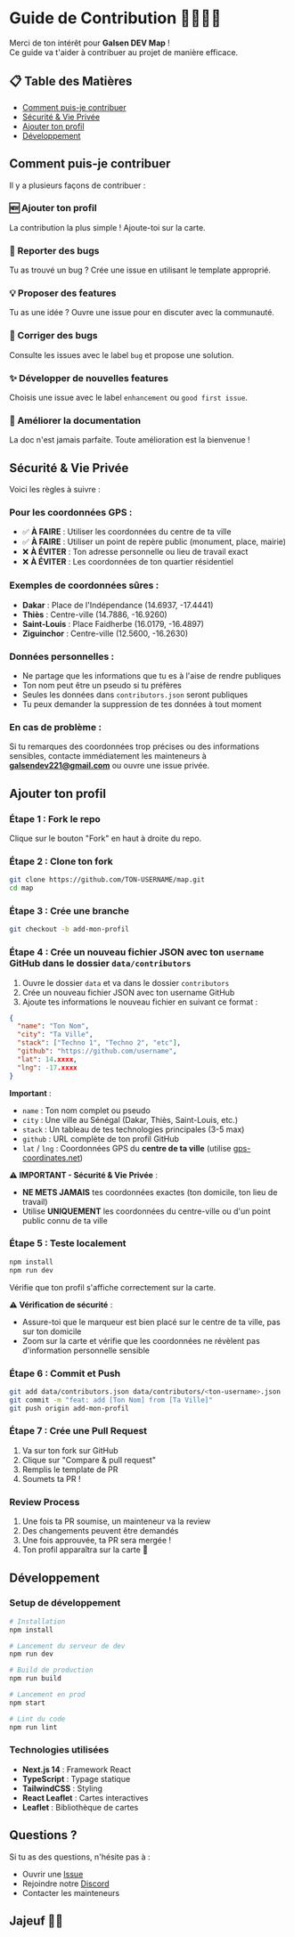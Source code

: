 # Guide de Contribution 🫱🏾‍🫲🏾

Merci de ton intérêt pour **Galsen DEV Map** !  
Ce guide va t'aider à contribuer au projet de manière efficace.

## 📋 Table des Matières

- [Comment puis-je contribuer](#comment-puis-je-contribuer)
- [Sécurité & Vie Privée](#sécurité--vie-privée)
- [Ajouter ton profil](#ajouter-ton-profil)
- [Développement](#développement)

## Comment puis-je contribuer

Il y a plusieurs façons de contribuer :

### 🆕 Ajouter ton profil

La contribution la plus simple ! Ajoute-toi sur la carte.

### 🐛 Reporter des bugs

Tu as trouvé un bug ? Crée une issue en utilisant le template approprié.

### 💡 Proposer des features

Tu as une idée ? Ouvre une issue pour en discuter avec la communauté.

### 🔧 Corriger des bugs

Consulte les issues avec le label `bug` et propose une solution.

### ✨ Développer de nouvelles features

Choisis une issue avec le label `enhancement` ou `good first issue`.

### 📖 Améliorer la documentation

La doc n'est jamais parfaite. Toute amélioration est la bienvenue !

## Sécurité & Vie Privée

Voici les règles à suivre :

### Pour les coordonnées GPS :

- ✅ **À FAIRE** : Utiliser les coordonnées du centre de ta ville
- ✅ **À FAIRE** : Utiliser un point de repère public (monument, place, mairie)
- ❌ **À ÉVITER** : Ton adresse personnelle ou lieu de travail exact
- ❌ **À ÉVITER** : Les coordonnées de ton quartier résidentiel

### Exemples de coordonnées sûres :

- **Dakar** : Place de l'Indépendance (14.6937, -17.4441)
- **Thiès** : Centre-ville (14.7886, -16.9260)
- **Saint-Louis** : Place Faidherbe (16.0179, -16.4897)
- **Ziguinchor** : Centre-ville (12.5600, -16.2630)

### Données personnelles :

- Ne partage que les informations que tu es à l'aise de rendre publiques
- Ton nom peut être un pseudo si tu préfères
- Seules les données dans `contributors.json` seront publiques
- Tu peux demander la suppression de tes données à tout moment

### En cas de problème :

Si tu remarques des coordonnées trop précises ou des informations sensibles, contacte immédiatement les mainteneurs à **galsendev221@gmail.com** ou ouvre une issue privée.

## Ajouter ton profil

### Étape 1 : Fork le repo

Clique sur le bouton "Fork" en haut à droite du repo.

### Étape 2 : Clone ton fork

```bash
git clone https://github.com/TON-USERNAME/map.git
cd map
```

### Étape 3 : Crée une branche

```bash
git checkout -b add-mon-profil
```

### Étape 4 : Crée un nouveau fichier JSON avec ton `username` GitHub dans le dossier `data/contributors`

1. Ouvre le dossier `data` et va dans le dossier `contributors`
2. Crée un nouveau fichier JSON avec ton username GitHub
3. Ajoute tes informations le nouveau fichier en suivant ce format :

```json
{
  "name": "Ton Nom",
  "city": "Ta Ville",
  "stack": ["Techno 1", "Techno 2", "etc"],
  "github": "https://github.com/username",
  "lat": 14.xxxx,
  "lng": -17.xxxx
}
```

**Important** :

- `name` : Ton nom complet ou pseudo
- `city` : Une ville au Sénégal (Dakar, Thiès, Saint-Louis, etc.)
- `stack` : Un tableau de tes technologies principales (3-5 max)
- `github` : URL complète de ton profil GitHub
- `lat` / `lng` : Coordonnées GPS du **centre de ta ville** (utilise [gps-coordinates.net](https://www.gps-coordinates.net))

**⚠️ IMPORTANT - Sécurité & Vie Privée** :

- **NE METS JAMAIS** tes coordonnées exactes (ton domicile, ton lieu de travail)
- Utilise **UNIQUEMENT** les coordonnées du centre-ville ou d'un point public connu de ta ville

### Étape 5 : Teste localement

```bash
npm install
npm run dev
```

Vérifie que ton profil s'affiche correctement sur la carte.

**⚠️ Vérification de sécurité** :

- Assure-toi que le marqueur est bien placé sur le centre de ta ville, pas sur ton domicile
- Zoom sur la carte et vérifie que les coordonnées ne révèlent pas d'information personnelle sensible

### Étape 6 : Commit et Push

```bash
git add data/contributors.json data/contributors/<ton-username>.json
git commit -m "feat: add [Ton Nom] from [Ta Ville]"
git push origin add-mon-profil
```

### Étape 7 : Crée une Pull Request

1. Va sur ton fork sur GitHub
2. Clique sur "Compare & pull request"
3. Remplis le template de PR
4. Soumets ta PR !

### Review Process

1. Une fois ta PR soumise, un mainteneur va la review
2. Des changements peuvent être demandés
3. Une fois approuvée, ta PR sera mergée !
4. Ton profil apparaîtra sur la carte 🎉

## Développement

### Setup de développement

```bash
# Installation
npm install

# Lancement du serveur de dev
npm run dev

# Build de production
npm run build

# Lancement en prod
npm start

# Lint du code
npm run lint
```

### Technologies utilisées

- **Next.js 14** : Framework React
- **TypeScript** : Typage statique
- **TailwindCSS** : Styling
- **React Leaflet** : Cartes interactives
- **Leaflet** : Bibliothèque de cartes

## Questions ?

Si tu as des questions, n'hésite pas à :

- Ouvrir une [Issue](https://github.com/GalsenDev221/map/issues)
- Rejoindre notre [Discord](https://discord.gg/CKZcKqf)
- Contacter les mainteneurs

## Jajeuf 👏🏾

